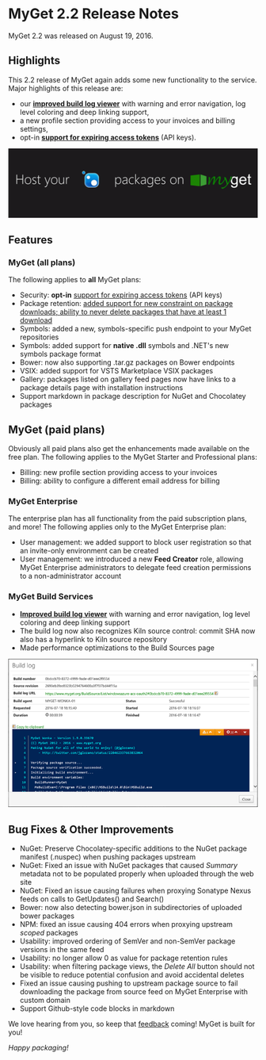 # MyGet 2.2 Release Notes

MyGet 2.2 was released on August 19, 2016.

## Highlights

This 2.2 release of MyGet again adds some new functionality to the service. 
Major highlights of this release are: 

* our **[improved build log viewer](http://blog.myget.org/post/2016/08/04/Improved-build-log-viewer-with-error-navigation.aspx)** with warning and error navigation, log level coloring and deep linking support,
* a new profile section providing access to your invoices and billing settings,
* opt-in **[support for expiring access tokens](http://blog.myget.org/post/2016/06/14/Setting-an-expiration-time-for-your-MyGet-access-tokens.aspx)** (API keys).

<a href="https://www.myget.org">
	<img src="Images/host your packages on myget.gif" alt="MyGet 2.1 Highlights" />
</a>

## Features

### MyGet (all plans)

The following applies to **all** MyGet plans:

* Security: **opt-in** [support for expiring access tokens](http://blog.myget.org/post/2016/06/14/Setting-an-expiration-time-for-your-MyGet-access-tokens.aspx) (API keys)
* Package retention: [added support for new constraint on package downloads; ability to never delete packages that have at least 1 download](http://blog.myget.org/post/2016/08/22/Keeping-feeds-clean-with-retention-rules.aspx)
* Symbols: added a new, symbols-specific push endpoint to your MyGet repositories
* Symbols: added support for **native .dll** symbols and .NET's new symbols package format
* Bower: now also supporting .tar.gz packages on Bower endpoints
* VSIX: added support for VSTS Marketplace VSIX packages
* Gallery: packages listed on gallery feed pages now have links to a package details page with installation instructions
* Support markdown in package description for NuGet and Chocolatey packages

## MyGet (paid plans)

Obviously all paid plans also get the enhancements made available on the free plan.
The following applies to the MyGet Starter and Professional plans:

* Billing: new profile section providing access to your invoices
* Billing: ability to configure a different email address for billing

### MyGet Enterprise

The enterprise plan has all functionality from the paid subscription plans, and more!
The following applies only to the MyGet Enterprise plan:

* User management: we added support to block user registration so that an invite-only environment can be created
* User management: we introduced a new **Feed Creator** role, allowing MyGet Enterprise administrators to delegate feed creation permissions to a non-administrator account

### MyGet Build Services
* **[Improved build log viewer](http://blog.myget.org/post/2016/08/04/Improved-build-log-viewer-with-error-navigation.aspx)** with warning and error navigation, log level coloring and deep linking support
* The build log now also recognizes Kiln source control: commit SHA now also has a hyperlink to Kiln source repository
* Made performance optimizations to the Build Sources page

<a href="http://blog.myget.org/post/2016/08/04/Improved-build-log-viewer-with-error-navigation.aspx">
	<img src="Images/MyGet-2.2-logviewer.png" alt="MyGet 2.1 Highlights" />
</a>


## Bug Fixes & Other Improvements
* NuGet: Preserve Chocolatey-specific additions to the NuGet package manifest (.nuspec) when pushing packages upstream
* NuGet: Fixed an issue with NuGet packages that caused *Summary* metadata not to be populated properly when uploaded through the web site
* NuGet: Fixed an issue causing failures when proxying Sonatype Nexus feeds on calls to GetUpdates() and Search()
* Bower: now also detecting bower.json in subdirectories of uploaded bower packages
* NPM: fixed an issue causing 404 errors when proxying upstream *scoped* packages
* Usability: improved ordering of SemVer and non-SemVer package versions in the same feed
* Usability: no longer allow 0 as value for package retention rules
* Usability: when filtering package views, the *Delete All* button should not be visible to reduce potential confusion and avoid accidental deletes
* Fixed an issue causing pushing to upstream package source to fail downloading the package from source feed on MyGet Enterprise with custom domain
* Support Github-style code blocks in markdown

We love hearing from you, so keep that [feedback](http://myget.uservoice.com/) coming! MyGet is built for you!

_Happy packaging!_